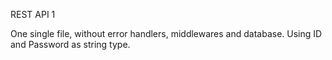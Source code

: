 REST API 1

One single file, without error handlers, middlewares and database. Using ID and Password as string type.
